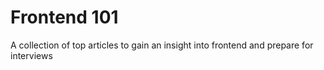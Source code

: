 # Frontend 101
A collection of top articles to gain an insight into frontend and prepare for interviews 

